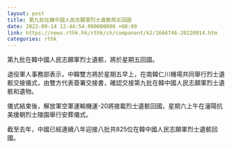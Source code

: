 ```yaml
---
layout: post
title: 第九批在韓中國人民志願軍烈士遺骸周五回國
date: 2022-09-14 12:44:54.000000000 +08:00
link: https://news.rthk.hk/rthk/ch/component/k2/1666746-20220914.htm
categories: rthk
---
```


第九批在韓中國人民志願軍烈士遺骸，將於星期五回國。

退役軍人事務部表示，中韓雙方將於星期五早上，在南韓仁川機場共同舉行烈士遺骸交接儀式，由雙方代表簽署交接書，確認交接第九批在韓中國人民志願軍烈士遺骸和遺物。

儀式結束後，解放軍空軍運輸機運-20將接載烈士遺骸回國，星期六上午在瀋陽抗美援朝烈士陵園舉行安葬儀式。

截至去年，中國已經連續八年迎接八批共825位在韓中國人民志願軍烈士遺骸回國。
